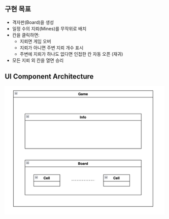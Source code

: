## 구현 목표

- 격자판(Board)을 생성
- 일정 수의 지뢰(Mines)를 무작위로 배치
- 칸을 클릭하면:
  - 지뢰면 게임 오버
  - 지뢰가 아니면 주변 지뢰 개수 표시
  - 주변에 지뢰가 하나도 없다면 인접한 칸 자동 오픈 (재귀)
- 모든 지뢰 외 칸을 열면 승리

## UI Component Architecture

![UI Component Architecture](./images/ui_component_architecture.png)
